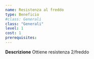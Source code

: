```yaml
---
name: Resistenza al freddo
type: Beneficio
#class: Generali
class: "Generali"
level: 1
cost: 1
prerequisites:
---
```


**Descrizione**
Ottiene resistenza 2/freddo